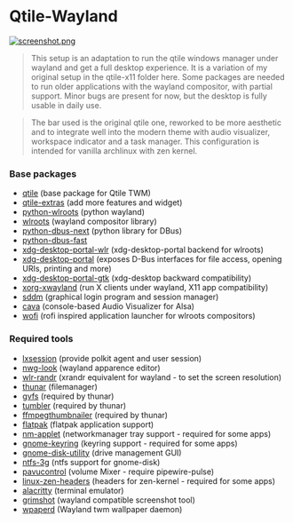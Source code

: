 # Qtile-Wayland

[![screenshot.png](https://i.postimg.cc/nLzzRpfL/screenshot.png)](https://postimg.cc/3ksYWMRM)

> This setup is an adaptation to run the qtile windows manager under wayland and get a full desktop experience. It is a variation of my original setup in the qtile-x11 folder here. Some packages are needed to run older applications with the wayland compositor, with partial support. Minor bugs are present for now, but the desktop is fully usable in daily use.

> The bar used is the original qtile one, reworked to be more aesthetic and to integrate well into the modern theme with audio visualizer, workspace indicator and a task manager. This configuration is intended for vanilla archlinux with zen kernel.

### Base packages 

- [qtile](https://archlinux.org/packages/extra/x86_64/qtile/) (base package for Qtile TWM)
- [qtile-extras](https://aur.archlinux.org/packages/qtile-extras) (add more features and widget)
- [python-wlroots](https://archlinux.org/packages/extra/x86_64/python-pywlroots/) (python wayland)
- [wlroots](https://archlinux.org/packages/extra/x86_64/wlroots/) (wayland compositor library)
- [python-dbus-next](https://archlinux.org/packages/extra/any/python-dbus-next/) (python library for DBus)
- [python-dbus-fast]()
- [xdg-desktop-portal-wlr](https://archlinux.org/packages/extra/x86_64/xdg-desktop-portal-wlr/) (xdg-desktop-portal backend for wlroots)
- [xdg-desktop-portal](https://archlinux.org/packages/extra/x86_64/xdg-desktop-portal/) (exposes D-Bus interfaces for file access, opening URIs, printing and more)
- [xdg-desktop-portal-gtk](https://archlinux.org/packages/extra/x86_64/xdg-desktop-portal-gtk/) (xdg-desktop backward compatibility)
- [xorg-xwayland](https://archlinux.org/packages/extra/x86_64/xorg-xwayland/) (run X clients under wayland, X11 app compatibility)
- [sddm](https://archlinux.org/packages/extra/x86_64/sddm/) (graphical login program and session manager)
- [cava](https://aur.archlinux.org/packages/cava) (console-based Audio Visualizer for Alsa)
- [wofi](https://archlinux.org/packages/extra/x86_64/wofi/) (rofi inspired application launcher for wlroots compositors)

### Required tools

- [lxsession](https://archlinux.org/packages/extra/x86_64/lxsession-gtk3/) (provide polkit agent and user session)
- [nwg-look](https://archlinux.org/packages/extra/x86_64/nwg-look/) (wayland apparence editor)
- [wlr-randr](https://archlinux.org/packages/extra/x86_64/wlr-randr/) (xrandr equivalent for wayland - to set the screen resolution)
- [thunar](https://archlinux.org/packages/extra/x86_64/thunar/) (filemanager)
- [gvfs](https://archlinux.org/packages/extra/x86_64/gvfs/) (required by thunar)
- [tumbler](https://archlinux.org/packages/extra/x86_64/tumbler/) (required by thunar)
- [ffmpegthumbnailer](https://archlinux.org/packages/extra/x86_64/ffmpegthumbnailer/) (required by thunar)
- [flatpak](https://archlinux.org/packages/extra/x86_64/flatpak/) (flatpak application support)
- [nm-applet](https://man.archlinux.org/man/nm-applet.1.en) (networkmanager tray support - required for some apps)
- [gnome-keyring](https://archlinux.org/packages/extra/x86_64/gnome-keyring/) (keyring support - required for some apps)
- [gnome-disk-utility](https://archlinux.org/packages/extra/x86_64/gnome-disk-utility/) (drive management GUI)
- [ntfs-3g](https://archlinux.org/packages/extra/x86_64/ntfs-3g/) (ntfs support for gnome-disk)
- [pavucontrol](https://archlinux.org/packages/extra/x86_64/pavucontrol/) (volume Mixer - require pipewire-pulse)
- [linux-zen-headers](https://archlinux.org/packages/extra/x86_64/linux-zen-headers/) (headers for zen-kernel - required for some apps)
- [alacritty](https://archlinux.org/packages/extra/x86_64/alacritty/) (terminal emulator)
- [grimshot](https://aur.archlinux.org/packages/grimshot) (wayland compatible screenshot tool)
- [wpaperd]() (Wayland twm wallpaper daemon)
